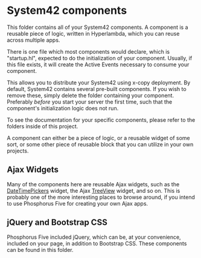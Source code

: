 System42 components
========

This folder contains all of your System42 components. A component is a reusable piece of logic, written in Hyperlambda, 
which you can reuse across multiple apps.

There is one file which most components would declare, which is "startup.hl", expected to do the initialization of your 
component. Usually, if this file exists, it will create the Active Events necessary to consume your component.

This allows you to distribute your System42 using x-copy deployment. By default, System42 contains several pre-built 
components. If you wish to remove these, simply delete the folder containing your component. Preferably _before_ you 
start your server the first time, such that the component's initialization logic does not run.

To see the documentation for your specific components, please refer to the folders inside of this project.

A component can either be a piece of logic, or a reusable widget of some sort, or some other piece of reusable block that
you can utilize in your own projects.

## Ajax Widgets

Many of the components here are reusable Ajax widgets, such as the [DateTimePickers](bootstrap/widgets/datetimepicker) widget, 
the Ajax [TreeView](common-widgets/tree) widget, and so on. This is probably one of the more interesting places to browse around,
if you intend to use Phosphorus Five for creating your own Ajax apps.

## jQuery and Bootstrap CSS

Phosphorus Five included jQuery, which can be, at your convenience, included on your page, in addition to Bootstrap CSS. These
components can be found in this folder.
